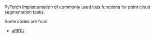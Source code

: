 PyTorch Implementation of commonly used loss functions for point cloud segmentation tasks.

Some codes are from
- [aRIOU](https://github.com/aRI0U/RandLA-Net-pytorch)


